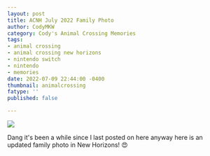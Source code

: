 ```yaml
---
layout: post
title: ACNH July 2022 Family Photo
author: CodyMKW
category: Cody's Animal Crossing Memories
tags:
- animal crossing
- animal crossing new horizons
- nintendo switch
- nintendo
- memories
date: 2022-07-09 22:44:00 -0400
thumbnail: animalcrossing
fatype: ''
published: false

---
```

![](https://res.cloudinary.com/dgzrtvctq/image/upload/v1659334035/FXRca_dUsAEjG0S_k92weh.jpg)

Dang it's been a while since I last posted on here anyway here is an updated family photo in New Horizons! 😍